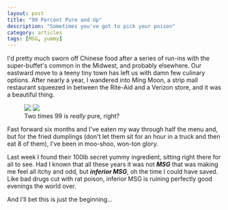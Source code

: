 ```yaml
---
layout: post
title: "99 Percent Pure and Up"
description: "Sometimes you've got to pick your poison"
category: articles
tags: [MSG, yummy]
---
```


I'd pretty much sworn off Chinese food after a series of run-ins with the super-buffet's common in the Midwest, and probably elsewhere.  Our eastward move to a teeny tiny town has left us with damn few culinary options.  After nearly a year, I wandered into Ming Moon, a strip mall restaurant squeezed in between the Rite-Aid and a Verizon store, and it was a beautiful thing.

<figure class="half">
  <img src="/images/pure-232x300.jpg">
  <img src="/images/pure-232x300.jpg">
  <figcaption>Two times 99 is <em>really</em> pure, right?</figcaption>
</figure>

Fast forward six months and I've eaten my way through half the menu and, but for the fried dumplings (don't let them sit for an hour in a truck and then eat 8 of them), I've been in moo-shoo, won-ton glory.

Last week I found their 100lb secret yummy ingredient, sitting right there for all to see. Had I known that all these years it was not <em><strong>MSG</strong></em> that was making me feel all itchy and odd, but <em><strong>inferior MSG</strong></em>, oh the time I could have saved. Like bad drugs cut with rat poison, inferior MSG is ruining perfectly good evenings the world over.

And I'll bet this is just the beginning...
